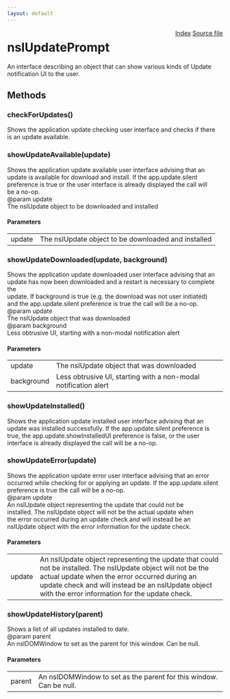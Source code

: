 ```yaml
---
layout: default
---
```

<div class='links' style='float:right'><a href="../index.html">Index</a>
<a href="http://dxr.mozilla.org/mozilla-central/source/toolkit/mozapps/update/nsIUpdateService.idl">Source file</a>
</div>

# nsIUpdatePrompt #
  
An interface describing an object that can show various kinds of Update  
notification UI to the user.  
  

## Methods ##

### checkForUpdates() ###
  
Shows the application update checking user interface and checks if there  
is an update available.  
  

### showUpdateAvailable(update) ###
  
Shows the application update available user interface advising that an  
update is available for download and install. If the app.update.silent  
preference is true or the user interface is already displayed the call will  
be a no-op.  
@param   update  
         The nsIUpdate object to be downloaded and installed  
  

#### Parameters ####

<table>

<tr>
<td>update</td>
<td>         The nsIUpdate object to be downloaded and installed  
</td>
</tr>

</table>

### showUpdateDownloaded(update, background) ###
  
Shows the application update downloaded user interface advising that an  
update has now been downloaded and a restart is necessary to complete the  
update. If background is true (e.g. the download was not user initiated)  
and the app.update.silent preference is true the call will be a no-op.  
@param   update  
         The nsIUpdate object that was downloaded  
@param   background  
         Less obtrusive UI, starting with a non-modal notification alert  
  

#### Parameters ####

<table>

<tr>
<td>update</td>
<td>         The nsIUpdate object that was downloaded  
</td>
</tr>

<tr>
<td>background</td>
<td>         Less obtrusive UI, starting with a non-modal notification alert  
</td>
</tr>

</table>

### showUpdateInstalled() ###
  
Shows the application update installed user interface advising that an  
update was installed successfully. If the app.update.silent preference is  
true, the app.update.showInstalledUI preference is false, or the user  
interface is already displayed the call will be a no-op.  
  

### showUpdateError(update) ###
  
Shows the application update error user interface advising that an error  
occurred while checking for or applying an update. If the app.update.silent  
preference is true the call will be a no-op.  
@param   update  
         An nsIUpdate object representing the update that could not be  
         installed. The nsIUpdate object will not be the actual update when  
         the error occurred during an update check and will instead be an  
         nsIUpdate object with the error information for the update check.  
  

#### Parameters ####

<table>

<tr>
<td>update</td>
<td>         An nsIUpdate object representing the update that could not be  
         installed. The nsIUpdate object will not be the actual update when  
         the error occurred during an update check and will instead be an  
         nsIUpdate object with the error information for the update check.  
</td>
</tr>

</table>

### showUpdateHistory(parent) ###
  
Shows a list of all updates installed to date.  
@param   parent  
         An nsIDOMWindow to set as the parent for this window. Can be null.  
  

#### Parameters ####

<table>

<tr>
<td>parent</td>
<td>         An nsIDOMWindow to set as the parent for this window. Can be null.  
</td>
</tr>

</table>
